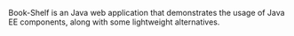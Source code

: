 Book-Shelf is an Java web application that demonstrates the usage of Java EE components, along with some lightweight alternatives.
